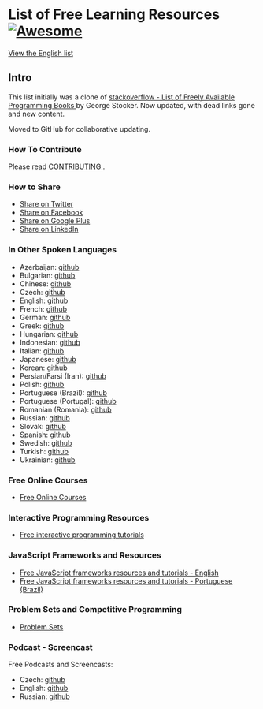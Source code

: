 <h1>
 List of Free Learning Resources
 <a href="https://github.com/sindresorhus/awesome">
  <img alt="Awesome" src="https://cdn.rawgit.com/sindresorhus/awesome/d7305f38d29fed78fa85652e3a63e154dd8e8829/media/badge.svg"/>
 </a>
</h1>
<p>
 <a href="https://github.com/vhf/free-programming-books/blob/master/free-programming-books.md">
  View the English list
 </a>
</p>
<h2>
 Intro
</h2>
<p>
 This list initially was a clone of
 <a href="http://web.archive.org/web/20130824154208/http://stackoverflow.com/a/392926">
  stackoverflow - List of Freely Available Programming Books
 </a>
 by George Stocker. Now updated, with dead links gone and new content.
</p>
<p>
 Moved to GitHub for collaborative updating.
</p>
<h3>
 How To Contribute
</h3>
<p>
 Please read
 <a href="/CONTRIBUTING.md">
  CONTRIBUTING
 </a>
 .
</p>
<h3>
 How to Share
</h3>
<ul>
 <li>
  <a href="http://twitter.com/home?status=https://github.com/vhf/free-programming-books%0AFree%20Programming%20Books">
   Share on Twitter
  </a>
 </li>
 <li>
  <a href="http://www.facebook.com/sharer/sharer.php?s=100&p[url]=https://github.com/vhf/free-programming-books&p[images][0]=&p[title]=Free%20Programming%20Books&p[summary]=">
   Share on Facebook
  </a>
 </li>
 <li>
  <a href="https://plus.google.com/share?url=https://github.com/vhf/free-programming-books">
   Share on Google Plus
  </a>
 </li>
 <li>
  <a href="http://www.linkedin.com/shareArticle?mini=true&url=https://github.com/vhf/free-programming-books&title=Free%20Programming%20Books&summary=&source=">
   Share on LinkedIn
  </a>
 </li>
</ul>
<h3>
 In Other Spoken Languages
</h3>
<ul>
 <li>
  Azerbaijan:
  <a href="/free-programming-books-az.md">
   github
  </a>
 </li>
 <li>
  Bulgarian:
  <a href="/free-programming-books-bg.md">
   github
  </a>
 </li>
 <li>
  Chinese:
  <a href="/free-programming-books-zh.md">
   github
  </a>
 </li>
 <li>
  Czech:
  <a href="/free-programming-books-cs.md">
   github
  </a>
 </li>
 <li>
  English:
  <a href="/free-programming-books.md">
   github
  </a>
 </li>
 <li>
  French:
  <a href="/free-programming-books-fr.md">
   github
  </a>
 </li>
 <li>
  German:
  <a href="/free-programming-books-de.md">
   github
  </a>
 </li>
 <li>
  Greek:
  <a href="/free-programming-books-gr.md">
   github
  </a>
 </li>
 <li>
  Hungarian:
  <a href="/free-programming-books-hu.md">
   github
  </a>
 </li>
 <li>
  Indonesian:
  <a href="/free-programming-books-id.md">
   github
  </a>
 </li>
 <li>
  Italian:
  <a href="/free-programming-books-it.md">
   github
  </a>
 </li>
 <li>
  Japanese:
  <a href="/free-programming-books-ja.md">
   github
  </a>
 </li>
 <li>
  Korean:
  <a href="/free-programming-books-ko.md">
   github
  </a>
 </li>
 <li>
  Persian/Farsi (Iran):
  <a href="/free-programming-books-fa_IR.md">
   github
  </a>
 </li>
 <li>
  Polish:
  <a href="/free-programming-books-pl.md">
   github
  </a>
 </li>
 <li>
  Portuguese (Brazil):
  <a href="/free-programming-books-pt_BR.md">
   github
  </a>
 </li>
 <li>
  Portuguese (Portugal):
  <a href="/free-programming-books-pt_PT.md">
   github
  </a>
 </li>
 <li>
  Romanian (Romania):
  <a href="/free-programming-books-ro.md">
   github
  </a>
 </li>
 <li>
  Russian:
  <a href="/free-programming-books-ru.md">
   github
  </a>
 </li>
 <li>
  Slovak:
  <a href="/free-programming-books-sk.md">
   github
  </a>
 </li>
 <li>
  Spanish:
  <a href="/free-programming-books-es.md">
   github
  </a>
 </li>
 <li>
  Swedish:
  <a href="/free-programming-books-se.md">
   github
  </a>
 </li>
 <li>
  Turkish:
  <a href="/free-programming-books-tr.md">
   github
  </a>
 </li>
 <li>
  Ukrainian:
  <a href="/free-programming-books-ua.md">
   github
  </a>
 </li>
</ul>
<h3>
 Free Online Courses
</h3>
<ul>
 <li>
  <a href="/free-courses-en.md">
   Free Online Courses
  </a>
 </li>
</ul>
<h3>
 Interactive Programming Resources
</h3>
<ul>
 <li>
  <a href="/free-programming-interactive-tutorials-en.md">
   Free interactive programming tutorials
  </a>
 </li>
</ul>
<h3>
 JavaScript Frameworks and Resources
</h3>
<ul>
 <li>
  <a href="/javascript-frameworks-resources.md">
   Free JavaScript frameworks resources and tutorials - English
  </a>
 </li>
 <li>
  <a href="/javascript-frameworks-resources-pt_BR.md">
   Free JavaScript frameworks resources and tutorials - Portuguese (Brazil)
  </a>
 </li>
</ul>
<h3>
 Problem Sets and Competitive Programming
</h3>
<ul>
 <li>
  <a href="/problem-sets-competitive-programming.md">
   Problem Sets
  </a>
 </li>
</ul>
<h3>
 Podcast - Screencast
</h3>
<p>
 Free Podcasts and Screencasts:
</p>
<ul>
 <li>
  Czech:
  <a href="/free-podcasts-screencasts-cs.md">
   github
  </a>
 </li>
 <li>
  English:
  <a href="/free-podcasts-screencasts-en.md">
   github
  </a>
 </li>
 <li>
  Russian:
  <a href="/free-podcasts-screencasts-ru.md">
   github
  </a>
 </li>
</ul>
